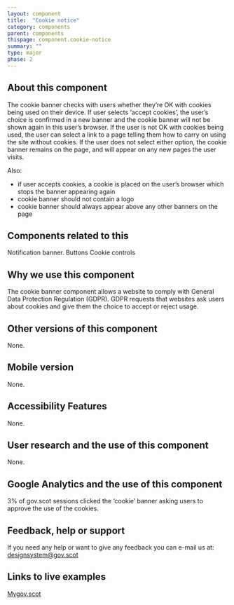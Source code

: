 ```yaml
---
layout: component
title:  "Cookie notice"
category: components
parent: components
thispage: component.cookie-notice
summary: ""
type: major
phase: 2
---
```


## About this component
The cookie banner checks with users whether they’re OK with cookies being used on their device. If user selects ‘accept cookies’, the user’s choice is confirmed in a new banner and the cookie banner will not be shown again in this user’s browser. If the user is not OK with cookies being used, the user can select a link to a page telling them how to carry on using the site without cookies. If the user does not select either option, the cookie banner remains on the page, and will appear on any new pages the user visits.  

Also:
* if user accepts cookies, a cookie is placed on the user’s browser which stops the banner appearing again
* cookie banner should not contain a logo
* cookie banner should always appear above any other banners on the page  

## Components related to this
Notification banner.
Buttons
Cookie controls  

## Why we use this component
The cookie banner component allows a website to comply with General Data Protection Regulation (GDPR). GDPR requests that websites ask users about cookies and give them the choice to accept or reject usage.  

## Other versions of this component
None.  

## Mobile version
None.  

## Accessibility Features
None.  

## User research and the use of this component
None.  

## Google Analytics and the use of this component

3% of gov.scot sessions clicked the ‘cookie’ banner asking users to approve the use of the cookies.

## Feedback, help or support
If you need any help or want to give any feedback you can e-mail us at:
[designsystem@gov.scot](mailto:designsystem@gov.scot)  

## Links to live examples
[Mygov.scot](https://www.mygov.scot)
